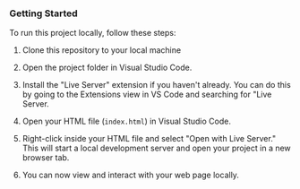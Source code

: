 ### Getting Started

To run this project locally, follow these steps:

1. Clone this repository to your local machine
   
2. Open the project folder in Visual Studio Code.

3. Install the "Live Server" extension if you haven't already. You can do this by going to the Extensions view in VS Code and searching for "Live Server.

4. Open your HTML file (`index.html`) in Visual Studio Code.

5. Right-click inside your HTML file and select "Open with Live Server." This will start a local development server and open your project in a new browser tab.

6. You can now view and interact with your web page locally. 

